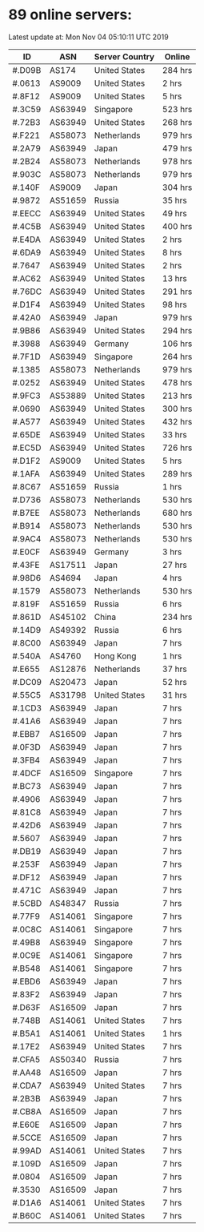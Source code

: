 # 89 online servers:

Latest update at: Mon Nov 04 05:10:11 UTC 2019

| ID | ASN | Server Country | Online |
| -- | --- | -------------- | ------ |
| #.D09B | AS174 | United States | 284 hrs |
| #.0613 | AS9009 | United States | 2 hrs |
| #.8F12 | AS9009 | United States | 5 hrs |
| #.3C59 | AS63949 | Singapore | 523 hrs |
| #.72B3 | AS63949 | United States | 268 hrs |
| #.F221 | AS58073 | Netherlands | 979 hrs |
| #.2A79 | AS63949 | Japan | 479 hrs |
| #.2B24 | AS58073 | Netherlands | 978 hrs |
| #.903C | AS58073 | Netherlands | 979 hrs |
| #.140F | AS9009 | Japan | 304 hrs |
| #.9872 | AS51659 | Russia | 35 hrs |
| #.EECC | AS63949 | United States | 49 hrs |
| #.4C5B | AS63949 | United States | 400 hrs |
| #.E4DA | AS63949 | United States | 2 hrs |
| #.6DA9 | AS63949 | United States | 8 hrs |
| #.7647 | AS63949 | United States | 2 hrs |
| #.AC62 | AS63949 | United States | 13 hrs |
| #.76DC | AS63949 | United States | 291 hrs |
| #.D1F4 | AS63949 | United States | 98 hrs |
| #.42A0 | AS63949 | Japan | 979 hrs |
| #.9B86 | AS63949 | United States | 294 hrs |
| #.3988 | AS63949 | Germany | 106 hrs |
| #.7F1D | AS63949 | Singapore | 264 hrs |
| #.1385 | AS58073 | Netherlands | 979 hrs |
| #.0252 | AS63949 | United States | 478 hrs |
| #.9FC3 | AS53889 | United States | 213 hrs |
| #.0690 | AS63949 | United States | 300 hrs |
| #.A577 | AS63949 | United States | 432 hrs |
| #.65DE | AS63949 | United States | 33 hrs |
| #.EC5D | AS63949 | United States | 726 hrs |
| #.D1F2 | AS9009 | United States | 5 hrs |
| #.1AFA | AS63949 | United States | 289 hrs |
| #.8C67 | AS51659 | Russia | 1 hrs |
| #.D736 | AS58073 | Netherlands | 530 hrs |
| #.B7EE | AS58073 | Netherlands | 680 hrs |
| #.B914 | AS58073 | Netherlands | 530 hrs |
| #.9AC4 | AS58073 | Netherlands | 530 hrs |
| #.E0CF | AS63949 | Germany | 3 hrs |
| #.43FE | AS17511 | Japan | 27 hrs |
| #.98D6 | AS4694 | Japan | 4 hrs |
| #.1579 | AS58073 | Netherlands | 530 hrs |
| #.819F | AS51659 | Russia | 6 hrs |
| #.861D | AS45102 | China | 234 hrs |
| #.14D9 | AS49392 | Russia | 6 hrs |
| #.8C00 | AS63949 | Japan | 7 hrs |
| #.540A | AS4760 | Hong Kong | 1 hrs |
| #.E655 | AS12876 | Netherlands | 37 hrs |
| #.DC09 | AS20473 | Japan | 52 hrs |
| #.55C5 | AS31798 | United States | 31 hrs |
| #.1CD3 | AS63949 | Japan | 7 hrs |
| #.41A6 | AS63949 | Japan | 7 hrs |
| #.EBB7 | AS16509 | Japan | 7 hrs |
| #.0F3D | AS63949 | Japan | 7 hrs |
| #.3FB4 | AS63949 | Japan | 7 hrs |
| #.4DCF | AS16509 | Singapore | 7 hrs |
| #.BC73 | AS63949 | Japan | 7 hrs |
| #.4906 | AS63949 | Japan | 7 hrs |
| #.81C8 | AS63949 | Japan | 7 hrs |
| #.42D6 | AS63949 | Japan | 7 hrs |
| #.5607 | AS63949 | Japan | 7 hrs |
| #.DB19 | AS63949 | Japan | 7 hrs |
| #.253F | AS63949 | Japan | 7 hrs |
| #.DF12 | AS63949 | Japan | 7 hrs |
| #.471C | AS63949 | Japan | 7 hrs |
| #.5CBD | AS48347 | Russia | 7 hrs |
| #.77F9 | AS14061 | Singapore | 7 hrs |
| #.0C8C | AS14061 | Singapore | 7 hrs |
| #.49B8 | AS63949 | Singapore | 7 hrs |
| #.0C9E | AS14061 | Singapore | 7 hrs |
| #.B548 | AS14061 | Singapore | 7 hrs |
| #.EBD6 | AS63949 | Japan | 7 hrs |
| #.83F2 | AS63949 | Japan | 7 hrs |
| #.D63F | AS16509 | Japan | 7 hrs |
| #.748B | AS14061 | United States | 7 hrs |
| #.B5A1 | AS14061 | United States | 1 hrs |
| #.17E2 | AS63949 | United States | 7 hrs |
| #.CFA5 | AS50340 | Russia | 7 hrs |
| #.AA48 | AS16509 | Japan | 7 hrs |
| #.CDA7 | AS63949 | United States | 7 hrs |
| #.2B3B | AS63949 | Japan | 7 hrs |
| #.CB8A | AS16509 | Japan | 7 hrs |
| #.E60E | AS16509 | Japan | 7 hrs |
| #.5CCE | AS16509 | Japan | 7 hrs |
| #.99AD | AS14061 | United States | 7 hrs |
| #.109D | AS16509 | Japan | 7 hrs |
| #.0804 | AS16509 | Japan | 7 hrs |
| #.3530 | AS16509 | Japan | 7 hrs |
| #.D1A6 | AS14061 | United States | 7 hrs |
| #.B60C | AS14061 | United States | 7 hrs |


